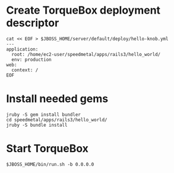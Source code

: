 # Create TorqueBox deployment descriptor
    cat << EOF > $JBOSS_HOME/server/default/deploy/hello-knob.yml
    ---
    application:
      root: /home/ec2-user/speedmetal/apps/rails3/hello_world/
      env: production
    web:
      context: /
    EOF
# Install needed gems
    jruby -S gem install bundler
    cd speedmetal/apps/rails3/hello_world/
    jruby -S bundle install
# Start TorqueBox
    $JBOSS_HOME/bin/run.sh -b 0.0.0.0
